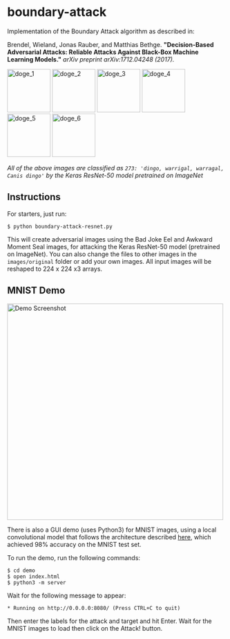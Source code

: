 # boundary-attack
Implementation of the Boundary Attack algorithm as described in:

Brendel, Wieland, Jonas Rauber, and Matthias Bethge. **"Decision-Based Adversarial Attacks: Reliable Attacks Against Black-Box Machine Learning Models."** *arXiv preprint arXiv:1712.04248 (2017).*

<div>
<img src="https://raw.githubusercontent.com/greentfrapp/boundary-attack/master/images/sample_4_label273_dingo/20180422_231253_dingo.png" alt="doge_1" width="100px" height="whatever" style="display: inline-block;">
<img src="https://raw.githubusercontent.com/greentfrapp/boundary-attack/master/images/sample_4_label273_dingo/20180422_231254_dingo.png" alt="doge_2" width="100px" height="whatever" style="display: inline-block;">
<img src="https://raw.githubusercontent.com/greentfrapp/boundary-attack/master/images/sample_4_label273_dingo/20180422_231307_dingo.png" alt="doge_3" width="100px" height="whatever" style="display: inline-block;">
<img src="https://raw.githubusercontent.com/greentfrapp/boundary-attack/master/images/sample_4_label273_dingo/20180422_231453_dingo.png" alt="doge_4" width="100px" height="whatever" style="display: inline-block;">
<img src="https://raw.githubusercontent.com/greentfrapp/boundary-attack/master/images/sample_4_label273_dingo/20180422_232244_dingo.png" alt="doge_5" width="100px" height="whatever" style="display: inline-block;">
<img src="https://raw.githubusercontent.com/greentfrapp/boundary-attack/master/images/sample_4_label273_dingo/20180422_234213_dingo.png" alt="doge_6" width="100px" height="whatever" style="display: inline-block;">
</div>

*All of the above images are classified as `273: 'dingo, warrigal, warragal, Canis dingo'` by the Keras ResNet-50 model pretrained on ImageNet*

## Instructions

For starters, just run:

```
$ python boundary-attack-resnet.py
```

This will create adversarial images using the Bad Joke Eel and Awkward Moment Seal images, for attacking the Keras ResNet-50 model (pretrained on ImageNet). You can also change the files to other images in the `images/original` folder or add your own images. All input images will be reshaped to 224 x 224 x3 arrays.

## MNIST Demo

<img src="https://raw.githubusercontent.com/greentfrapp/boundary-attack/master/demo/demo_screenshot.png" alt="Demo Screenshot" width="500px" height="whatever">

There is also a GUI demo (uses Python3) for MNIST images, using a local convolutional model that follows the architecture described [here](https://www.tensorflow.org/tutorials/layers#building_the_cnn_mnist_classifier), which achieved 98% accuracy on the MNIST test set.

To run the demo, run the following commands:

```
$ cd demo
$ open index.html
$ python3 -m server
```
Wait for the following message to appear:

```
* Running on http://0.0.0.0:8080/ (Press CTRL+C to quit)
```

Then enter the labels for the attack and target and hit Enter. Wait for the MNIST images to load then click on the Attack! button.
